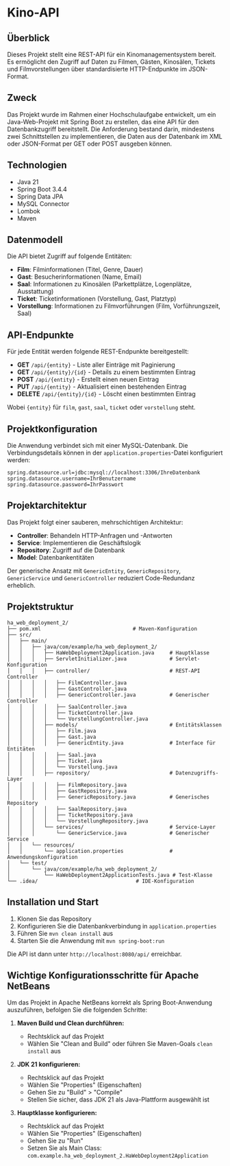 # Kino-API

## Überblick
Dieses Projekt stellt eine REST-API für ein Kinomanagementsystem bereit. Es ermöglicht den Zugriff auf Daten zu Filmen, Gästen, Kinosälen, Tickets und Filmvorstellungen über standardisierte HTTP-Endpunkte im JSON-Format.

## Zweck
Das Projekt wurde im Rahmen einer Hochschulaufgabe entwickelt, um ein Java-Web-Projekt mit Spring Boot zu erstellen, das eine API für den Datenbankzugriff bereitstellt. Die Anforderung bestand darin, mindestens zwei Schnittstellen zu implementieren, die Daten aus der Datenbank im XML oder JSON-Format per GET oder POST ausgeben können.

## Technologien
- Java 21
- Spring Boot 3.4.4
- Spring Data JPA
- MySQL Connector
- Lombok
- Maven

## Datenmodell
Die API bietet Zugriff auf folgende Entitäten:
- **Film**: Filminformationen (Titel, Genre, Dauer)
- **Gast**: Besucherinformationen (Name, Email)
- **Saal**: Informationen zu Kinosälen (Parkettplätze, Logenplätze, Ausstattung)
- **Ticket**: Ticketinformationen (Vorstellung, Gast, Platztyp)
- **Vorstellung**: Informationen zu Filmvorführungen (Film, Vorführungszeit, Saal)

## API-Endpunkte
Für jede Entität werden folgende REST-Endpunkte bereitgestellt:

- **GET** `/api/{entity}` - Liste aller Einträge mit Paginierung
- **GET** `/api/{entity}/{id}` - Details zu einem bestimmten Eintrag
- **POST** `/api/{entity}` - Erstellt einen neuen Eintrag
- **PUT** `/api/{entity}` - Aktualisiert einen bestehenden Eintrag
- **DELETE** `/api/{entity}/{id}` - Löscht einen bestimmten Eintrag

Wobei `{entity}` für `film`, `gast`, `saal`, `ticket` oder `vorstellung` steht.

## Projektkonfiguration
Die Anwendung verbindet sich mit einer MySQL-Datenbank. Die Verbindungsdetails können in der `application.properties`-Datei konfiguriert werden:

```properties
spring.datasource.url=jdbc:mysql://localhost:3306/IhreDatenbank
spring.datasource.username=IhrBenutzername
spring.datasource.password=IhrPasswort
```

## Projektarchitektur
Das Projekt folgt einer sauberen, mehrschichtigen Architektur:
- **Controller**: Behandeln HTTP-Anfragen und -Antworten
- **Service**: Implementieren die Geschäftslogik
- **Repository**: Zugriff auf die Datenbank
- **Model**: Datenbankentitäten

Der generische Ansatz mit `GenericEntity`, `GenericRepository`, `GenericService` und `GenericController` reduziert Code-Redundanz erheblich.

## Projektstruktur
```
ha_web_deployment_2/
├── pom.xml                              # Maven-Konfiguration
├── src/
│   ├── main/
│   │   ├── java/com/example/ha_web_deployment_2/
│   │   │   ├── HaWebDeployment2Application.java     # Hauptklasse
│   │   │   ├── ServletInitializer.java              # Servlet-Konfiguration
│   │   │   ├── controller/                          # REST-API Controller
│   │   │   │   ├── FilmController.java
│   │   │   │   ├── GastController.java
│   │   │   │   ├── GenericController.java           # Generischer Controller
│   │   │   │   ├── SaalController.java
│   │   │   │   ├── TicketController.java
│   │   │   │   └── VorstellungController.java
│   │   │   ├── models/                              # Entitätsklassen
│   │   │   │   ├── Film.java
│   │   │   │   ├── Gast.java
│   │   │   │   ├── GenericEntity.java               # Interface für Entitäten
│   │   │   │   ├── Saal.java
│   │   │   │   ├── Ticket.java
│   │   │   │   └── Vorstellung.java
│   │   │   ├── repository/                          # Datenzugriffs-Layer
│   │   │   │   ├── FilmRepository.java
│   │   │   │   ├── GastRepository.java
│   │   │   │   ├── GenericRepository.java           # Generisches Repository
│   │   │   │   ├── SaalRepository.java
│   │   │   │   ├── TicketRepository.java
│   │   │   │   └── VorstellungRepository.java
│   │   │   └── services/                            # Service-Layer
│   │   │       └── GenericService.java              # Generischer Service
│   │   └── resources/
│   │       └── application.properties               # Anwendungskonfiguration
│   └── test/
│       └── java/com/example/ha_web_deployment_2/
│           └── HaWebDeployment2ApplicationTests.java # Test-Klasse
└── .idea/                                # IDE-Konfiguration
```

## Installation und Start
1. Klonen Sie das Repository
2. Konfigurieren Sie die Datenbankverbindung in `application.properties`
3. Führen Sie `mvn clean install` aus
4. Starten Sie die Anwendung mit `mvn spring-boot:run`

Die API ist dann unter `http://localhost:8080/api/` erreichbar.

## Wichtige Konfigurationsschritte für Apache NetBeans

Um das Projekt in Apache NetBeans korrekt als Spring Boot-Anwendung auszuführen, befolgen Sie die folgenden Schritte:

1. **Maven Build und Clean durchführen:**
   - Rechtsklick auf das Projekt
   - Wählen Sie "Clean and Build" oder führen Sie Maven-Goals `clean install` aus

2. **JDK 21 konfigurieren:**
   - Rechtsklick auf das Projekt
   - Wählen Sie "Properties" (Eigenschaften)
   - Gehen Sie zu "Build" > "Compile"
   - Stellen Sie sicher, dass JDK 21 als Java-Plattform ausgewählt ist

3. **Hauptklasse konfigurieren:**
   - Rechtsklick auf das Projekt
   - Wählen Sie "Properties" (Eigenschaften)
   - Gehen Sie zu "Run"
   - Setzen Sie als Main Class: `com.example.ha_web_deployment_2.HaWebDeployment2Application`